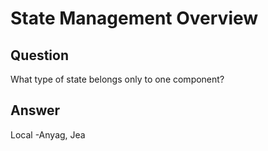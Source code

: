 # State Management Overview

## Question
What type of state belongs only to one component?
## Answer
Local
-Anyag, Jea